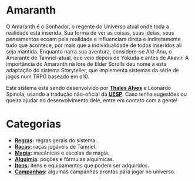 # Amaranth
O Amaranth é o Sonhador, o regente do Universo atual onde toda a realidade está inserida. Sua forma de ver as coisas, suas ideias, seus pensamentos ecoam pela realidade e influenciam direta e indiretamente tudo que acontece, por mais que a individualidade de todos inseridos ali seja mantida. Enquanto narra sua aventura, considere-se Ald-Anu, o Amarante de Tamriel-atual, que veio depois de Yokuda e antes de Akavir. A importância do Amaranth na lore de Elder Scrolls deu nome a esta adaptação do sistema Storyteller, que implementa sistemas da série de jogos num TRPG baseado em d10.

Este sistema está sendo desenvolvido por **[Thales Alves](https://pt.uesp.net/wiki/User:Thaalesalves)** e Leonardo Spinola, usando a tradução não-oficial da **[UESP](https://pt.uesp.net/wiki/UESPWiki:Glossário)**. Caso tenha sugestões ou queira ajudar no desenvolvimento dele, entre em contato com a gente! 

# Categorias
* **[Regras](/regras):** regras gerais do sistema.
* **[Raças](/racas):** raças jogáveis de Tamriel.
* **[Magia](/regras/magia):** mecânicas e escolas de magia.
* **[Alquimia](/regras/alquimia):** poções e fórmulas alquímicas.
* **[Itens](/itens):** itens e equipamentos que podem ser adquiridos.
* **[Campanhas](/campanhas):** algumas campanhas prontas para jogar no universo.